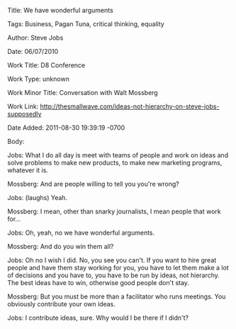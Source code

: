 Title:  We have wonderful arguments

Tags:   Business, Pagan Tuna, critical thinking, equality

Author: Steve Jobs

Date:   06/07/2010

Work Title: D8 Conference

Work Type: unknown

Work Minor Title: Conversation with Walt Mossberg

Work Link: http://thesmallwave.com/ideas-not-hierarchy-on-steve-jobs-supposedly

Date Added: 2011-08-30 19:39:19 -0700

Body: 

Jobs: What I do all day is meet with teams of people and work on ideas and solve problems to make new products, to make new marketing programs, whatever it is. 

Mossberg: And are people willing to tell you you're wrong? 

Jobs: (laughs) Yeah. 

Mossberg: I mean, other than snarky journalists, I mean people that work for… 

Jobs: Oh, yeah, no we have wonderful arguments. 

Mossberg: And do you win them all? 

Jobs: Oh no I wish I did. No, you see you can't. If you want to hire great people and have them stay working for you, you have to let them make a lot of decisions and you have to, you have to be run by ideas, not hierarchy. The best ideas have to win, otherwise good people don't stay. 

Mossberg: But you must be more than a facilitator who runs meetings. You obviously contribute your own ideas. 

Jobs: I contribute ideas, sure. Why would I be there if I didn't?
